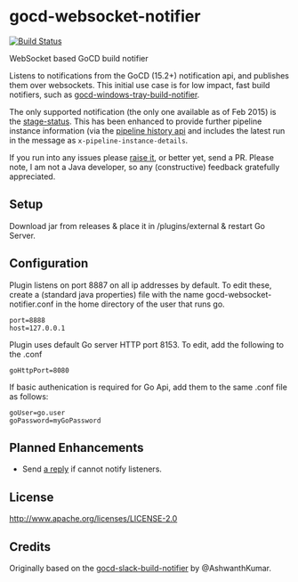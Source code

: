 # gocd-websocket-notifier

[![Build Status](https://travis-ci.org/matt-richardson/gocd-websocket-notifier.svg?branch=master)](https://travis-ci.org/matt-richardson/gocd-websocket-notifier)

WebSocket based GoCD build notifier

Listens to notifications from the GoCD (15.2+) notification api, and publishes them over websockets.
This initial use case is for low impact, fast build notifiers, such as
[gocd-windows-tray-build-notifier](https://github.com/matt-richardson/gocd-windows-tray-build-notifier).

The only supported notification (the only one available as of Feb 2015) is the [stage-status](http://www.go.cd/documentation/developer/writing_go_plugins/notification/version_1_0/stage_status_notification.html).
This has been enhanced to provide further pipeline instance information (via the [pipeline
history api](http://www.go.cd/documentation/user/current/api/pipeline_api.html#pipeline-history) and 
includes the latest run in the message as `x-pipeline-instance-details`.

If you run into any issues please [raise it](https://github.com/matt-richardson/gocd-websocket-notifier/issues),
or better yet, send a PR. Please note, I am not a Java developer, so any (constructive) feedback gratefully
appreciated.

## Setup
Download jar from releases & place it in /plugins/external & restart Go Server.

## Configuration
Plugin listens on port 8887 on all ip addresses by default.
To edit these, create a (standard java properties) file with the name
gocd-websocket-notifier.conf in the home directory of the user that runs go.
````
port=8888
host=127.0.0.1
````
Plugin uses default Go server HTTP port 8153. To edit, add the following to the .conf
````
goHttpPort=8080
````
If basic authenication is required for Go Api, add them to the same .conf file as follows:
````
goUser=go.user
goPassword=myGoPassword
````

## Planned Enhancements
* Send [a reply](http://www.go.cd/documentation/developer/writing_go_plugins/notification/version_1_0/stage_status_notification.html#response---from-the-plugin)
if cannot notify listeners.

## License
http://www.apache.org/licenses/LICENSE-2.0

## Credits
Originally based on the [gocd-slack-build-notifier](https://github.com/ashwanthkumar/gocd-slack-build-notifier) by @AshwanthKumar.
